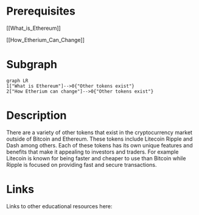 # Prerequisites
[[What_is_Ethereum]]


[[How_Etherium_Can_Change]]

# Subgraph

```mermaid
graph LR
1["What is Ethereum"]-->0{"Other tokens exist"}
2["How Etherium can change"]-->0{"Other tokens exist"}
```



# Description
  
There are a variety of other tokens that exist in the cryptocurrency market outside of Bitcoin and Ethereum. These tokens include Litecoin Ripple and Dash among others. Each of these tokens has its own unique features and benefits that make it appealing to investors and traders. For example Litecoin is known for being faster and cheaper to use than Bitcoin while Ripple is focused on providing fast and secure transactions.

# Links
Links to other educational resources here: